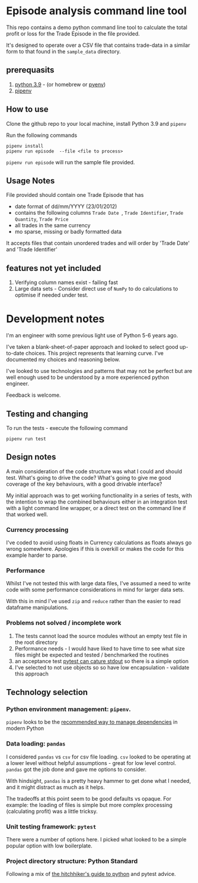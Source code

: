 # Episode analysis command line tool

This repo contains a demo python command line tool to 
calculate the total profit or loss for the Trade Episode
in the file provided.

It's designed to operate over a CSV file that contains trade-data 
in a similar form to that found in the `sample_data` directory. 

## prerequasits 
1. [python 3.9](https://www.python.org/downloads/) - (or homebrew or [pyenv](https://github.com/pyenv/pyenv)) 
2. [pipenv](https://github.com/pypa/pipenv)

## How to use 

Clone the github repo to your local machine, install Python 3.9 and `pipenv`

Run the following commands
```
pipenv install
pipenv run episode  --file <file to process>
```

`pipenv run episode` will run the sample file provided. 


## Usage Notes
File provided should contain one Trade Episode that has
- date format of dd/mm/YYYY (23/01/2012)
- contains the following columns `Trade Date `, `Trade Identifier`, `Trade Quantity`, `Trade Price`
- all trades in the same currency
- mo sparse, missing or badly formatted data

It accepts files that contain unordered trades and will order by 'Trade Date' and 'Trade Identifier'

## features not yet included

1. Verifying column names exist - failing fast
2. Large data sets - Consider direct use of `NumPy` to do calculations to optimise if needed under test.

# Development notes

I'm an engineer with some previous light use of Python 5-6 years ago. 

I've taken a blank-sheet-of-paper approach and looked to select good up-to-date 
choices. This project represents that learning curve. I've documented my choices
and reasoning below.

I've looked to use technologies and patterns that may not be perfect but are
well enough used to be understood by a more experienced python engineer. 

Feedback is welcome. 

## Testing and changing

To run the tests - execute the following command
```
pipenv run test
```

## Design notes
A main consideration of the code structure was what I could and should test.
What's going to drive the code? What's going to give me good coverage of the 
key behaviours, with a good drivable interface?

My initial approach was to get working functionality in a series of tests, 
with the intention to wrap the combined behaviours either in an integration
test with a light command line wrapper, or a direct test on the command line
if that worked well.

### Currency processing

I've coded to avoid using floats in Currency calculations as floats always go 
wrong somewhere. Apologies if this is overkill or makes the code for this
example harder to parse.  

### Performance

Whilst I've not tested this with large data files, I've assumed a need to
write code with some performance considerations in mind for larger data sets. 

With this in mind I've used `zip` and `reduce` rather than the easier to read
dataframe manipulations.

### Problems not solved / incomplete work 
1. The tests cannot load the source modules without an empty test file in the root directory 
2. Performance needs - I would have liked to have time to see what size files might be expected and tested / benchmarked the routines
3. an acceptance test [pytest can cature stdout](https://docs.pytest.org/en/stable/capture.html) so there is a simple option
4. I've selected to not use objects so so have low encapsulation - validate this approach 

## Technology selection

### Python environment management: `pipenv`. 
   
   `pipenv` looks to be the [recommended way to manage dependencies](https://packaging.python.org/tutorials/managing-dependencies/#managing-dependencies) in modern Python  
   
### Data loading: `pandas` 
   
I considered `pandas` vs `csv` for csv file loading. 
   `csv` looked to be operating at a lower level without helpful assumptions - great for low level control.
   `pandas` got the job done and gave me options to consider.
      
   With hindsight, `pandas` is a pretty heavy hammer to get done what I needed, 
   and it might distract as much as it helps.

   The tradeoffs at this point seem to be good defaults vs opaque. 
   For example: the loading of files is simple but more complex 
   processing (calculating profit) was a little tricksy. 
   
### Unit testing framework: `pytest`
   
There were a number of options here. I picked what looked to be a 
   simple popular option with low boilerplate.  

### Project directory structure: Python Standard 
   
Following a mix of [the hitchhiker's guide to python](https://docs.python-guide.org/writing/structure/#structure-of-the-repository) 
   and pytest advice. 
